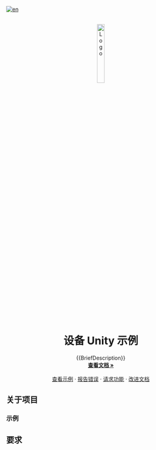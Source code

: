 [![en](https://img.shields.io/badge/lang-en-red.svg)](./README.md)

<!--
请先阅读此文档！！！！
将以下占位符替换为实际值：
    - {{PROJECT_REPO_URL}}: 项目仓库的URL
    - {{DocumentationURL}}: 项目文档的URL，尽可能使用docfx生成的GitHub Pages
    - {{BriefDescription}}: 项目简介
    - {SampleURL}: 示例项目的URL，对于包项目，应为示例仓库的URL。如果包项目有多个示例，请链接到“关于项目”部分的“示例”标题。
    - {BugIssueURL}: 报告错误问题的URL
      - 例如：https://github.com/PlayForDreamDevelopers/unity-template/issues/new?template=bug_report.yml
    - {FeatureIssueURL}: 请求功能问题的URL
      - 例如：https://github.com/PlayForDreamDevelopers/unity-template/issues/new?template=feature_request.yml
    - {DocumentationIssueURL}: 文档问题的URL
      - 例如：https://github.com/PlayForDreamDevelopers/unity-template/issues/new?template=documentation_update.yml
-->

<br />
<div align="center">
    <a href="{{PROJECT_REPO_URL}}">
        <img src="https://www.pfdm.cn/en/static/img/logo.2b1b07e.png" alt="Logo" width="20%">
    </a>
    <h1 align="center">设备 Unity 示例</h1>
    <p align="center">
        {{BriefDescription}}
        <br />
        <a href="{{DocumentationURL}}"><strong>查看文档 »</strong></a>
        <br />
        <br />
        <a href="{{SampleURL}}">查看示例</a>
        &middot;
        <a href="{{BugIssueURL}}">报告错误</a>
        &middot;
        <a href="{{FeatureIssueURL}}">请求功能</a>
        &middot;
        <a href="{{DocumentationIssueURL}}">改进文档</a>
    </p>

</div>

<!-- 如果需要，请在此处添加提示 -->

## 关于项目

<!-- 项目描述
    这个项目的功能是什么，它的用途是什么，等等。

    对于示例项目，请在此处描述每个示例并附上截图或GIF。
    对于包项目，请描述包的功能，并链接到示例项目。

    -->

### 示例

<!-- 链接到第一个示例项目 -->
<!-- 链接到第二个示例项目 -->

## 要求

<!-- 项目要求：
    Unity版本，依赖的 Unity Package 等，如果 Unity Package 有 Mirror 仓库的话，需要链接到该仓库的地址。
-->
